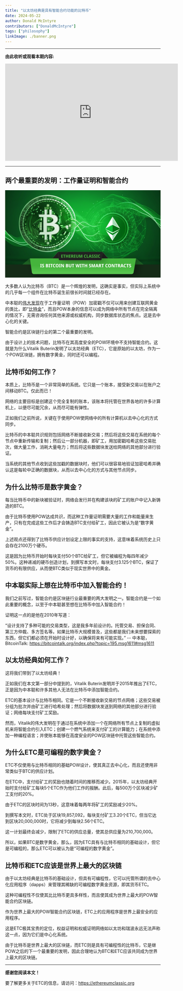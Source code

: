 ```yaml
---
title: "以太坊经典是具有智能合约功能的比特币"
date: 2024-05-22
author: Donald McIntyre
contributors: ["DonaldMcIntyre"]
tags: ["philosophy"]
linkImage: ./banner.png
---
```


---
**由此收听或观看本期内容:**

<iframe width="560" height="315" src="https://www.youtube.com/embed/btzFfy0m-1U" title="YouTube video player" frameborder="0" allow="accelerometer; autoplay; clipboard-write; encrypted-media; gyroscope; picture-in-picture; web-share" allowfullscreen></iframe>

---

## 两个最重要的发明：工作量证明和智能合约

![](./banner.png)

大多数人认为比特币（BTC）是一个辉煌的发明，这确实是事实，但实际上系统中的几乎每一个组件在比特币诞生前很长时间就已经存在。

中本聪的[伟大发现](https://ethereumclassic.org/blog/2023-11-16-etc-proof-of-work-course-2-what-didnt-exist-was-a-secure-consensus-mechanism)在于工作量证明（POW）加密戳不仅可以用来创建互联网黄金的类比，即“[比特金](https://unenumerated.blogspot.com/2005/12/bit-gold.html)”，而且POW本身的信息可以成为网络中所有节点在完全隔离的情况下，无需咨询任何其他来源或权威机构，同步数据库状态的焦点。这是去中心化的关键。

智能合约是区块链行业的第二个最重要的发明。

由于设计上的技术问题，比特币在其高度安全的POW环境中不支持智能合约。这就是为什么Vitalik Buterin发明了以太坊经典（ETC），它是原始的以太坊，作为一个POW区块链，拥有数字黄金，同时还可以编程。

## 比特币如何工作？

本质上，比特币是一个非常简单的系统。它只是一个账本，接受新交易以在账户之间移动BTC。仅此而已！

网络的主要目标是创建这个完全复制的账本，该账本将托管在世界各地的许多计算机上，以便尽可能冗余，从而尽可能有弹性。

正如我们之前所说，关键在于使用POW使网络中的所有计算机以去中心化的方式同步。

比特币的中本聪共识规则包括网络不断接收新交易；然后将这些交易在系统的每个节点中重新传输和复制；然后让一部分机器，即矿工，用加密戳哈希这些交易批次，做大量工作，消耗大量电力；然后将这些数据块发送给网络的其他部分进行验证。

当系统的其他节点收到这些加戳的数据块时，他们可以很容易地验证加密哈希并确认这是每轮中正确的数据块，从而以去中心化的方式与其他节点同步。

## 为什么比特币是数字黄金？

每当比特币中的新块被验证时，网络会发行并在构建该块的矿工的账户中记入新铸造的BTC。

由于比特币使用POW达成共识，而这种工作量证明需要大量的工作和能量来生产，只有在完成这些工作后才会铸造BTC支付给矿工，因此它被认为是“数字黄金”。

上述观点还得到了比特币供应计划设定上限的事实的支持，这意味着系统历史上只会存在2100万个硬币。

这是因为比特币开始时每块支付50个BTC给矿工，但它被编程为每四年减少50%。这种递减的硬币创造计划，到撰写本文时，每块支付3.125个BTC，保证了货币的有限供应，从而使BTC类似于现实世界中的黄金。

## 中本聪实际上想在比特币中加入智能合约！

我们之前写过，智能合约是区块链行业最重要的两大发明之一。智能合约是一个如此重要的概念，以至于中本聪甚至想在比特币中加入智能合约！

证明这一点的是他在2010年写道：

“设计支持了多种可能的交易类型，这是我多年前设计的。托管交易、担保合同、第三方仲裁、多方签名等。如果比特币大规模普及，这些都是我们未来想要探索的东西，但它们都必须在开始时设计好，以确保将来有可能实现。” -- 中本聪，BitcoinTalk: https://bitcointalk.org/index.php?topic=195.msg1611#msg1611

## 以太坊经典如何工作？

这将我们带到了以太坊经典！

正如我们在本文第一部分中提到的，Vitalik Buterin发明并于2015年推出了ETC，正是因为中本聪和许多其他人无法在比特币中添加智能合约。

ETC的基本设计与比特币相同。它是一个不断接收新交易的节点网络；这些交易被分组为批次并由矿工进行哈希处理；然后将数据块发送到网络的其他部分进行验证；网络每块支付矿工奖励。

然而，Vitalik的伟大发明在于通过在系统中添加一个在网络所有节点上复制的虚拟机来将智能合约引入ETC；创建一个燃气系统来支付矿工的计算能力；在系统中添加一种编程语言；并使账本能够在高度安全的POW区块链中托管这些智能合约。

## 为什么ETC是可编程的数字黄金？

ETC不仅使用与比特币相同的基础POW设计，使其真正去中心化，而且还使用非常类似于BTC的供应计划。

在ETC中，支付给矿工的奖励也随着时间的推移而减少。2015年，以太坊经典开始时支付给矿工每块5个ETC作为他们工作的报酬。此后，每500万个区块减少矿工支付的20%。

由于ETC的区块时间为13秒，这意味着每两年将矿工的奖励减少20%。

到撰写本文时，ETC处于区块19,857,092，每块支付矿工3.20个ETC，但当它达到区块20,000,000时，它将减少到每块2.56个ETC。

这一计划最终会减少，限制了ETC的供应总量，使其总供应量为210,700,000。

所以，如果BTC是数字黄金，那么，因为ETC具有与比特币相同的基础设计，但它是可编程的，那么ETC可以被认为是“可编程的数字黄金”。

## 比特币和ETC应该是世界上最大的区块链

由于以太坊经典是比特币的基础设计，但具有可编程性，它可以托管所谓的去中心化应用程序（dapps）来管理其稀缺的可编程数字黄金资源，即其货币ETC。

这种可编程性不仅使其比比特币更具多样性，而且使其成为世界上最大的POW智能合约区块链。

作为世界上最大的POW智能合约区块链，ETC上的应用程序是世界上最安全的应用程序。

这是ETC极其宝贵的定位，权益证明和权威证明网络如以太坊和瑞波永远无法声称这一点，因为它们是中心化系统。

由于比特币是世界上最大的区块链，而ETC则是具有可编程性的比特币，它是继POW之后的下一个最重要的发明，因此合理地认为BTC和ETC应该共同成为世界上最大的区块链。

---

**感谢您阅读本文！**

要了解更多关于ETC的信息，请访问：https://ethereumclassic.org
